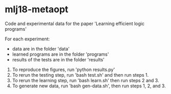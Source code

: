 # mlj18-metaopt
Code and experimental data for the paper 'Learning efficient logic programs'

For each experiment:

- data are in the folder 'data'
- learned programs are in the folder 'programs'
- results of the tests are in the folder 'results'

1. To reproduce the figures, run 'python results.py'
2. To rerun the testing step, run 'bash test.sh' and then run steps 1.
3. To rerun the learning step, run 'bash learn.sh' then run steps 2 and 3.
4. To generate new data, run 'bash gen-data.sh', then run steps 1, 2, and 3.